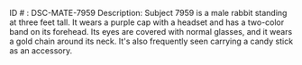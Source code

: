 ID # : DSC-MATE-7959
Description: Subject 7959 is a male rabbit standing at three feet tall. It wears a purple cap with a headset and has a two-color band on its forehead. Its eyes are covered with normal glasses, and it wears a gold chain around its neck. It's also frequently seen carrying a candy stick as an accessory.
